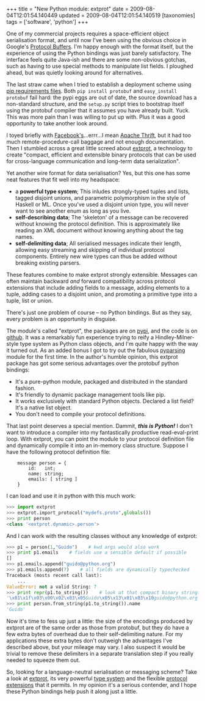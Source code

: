 +++
title = "New Python module: extprot"
date = 2009-08-04T12:01:54.140449
updated = 2009-08-04T12:01:54.140519
[taxonomies]
tags = ['software', 'python']
+++


One of my commercial projects requires a space-efficient object serialisation format, and until now I've been using the obvious choice in Google's [Protocol Buffers](http://code.google.com/p/protobuf/).  I'm happy enough with the format itself, but the experience of using the Python bindings was just barely satisfactory.  The interface feels quite Java-ish and there are some non-obvious gotchas, such as having to use special methods to manipulate list fields.  I ploughed ahead, but was quietly looking around for alternatives.

The last straw came when I tried to establish a deployment scheme using [pip requirements files](http://blog.ianbicking.org/2008/12/16/using-pip-requirements/).  Both `pip install protobuf` and `easy_install protobuf` fail hard: the pypi eggs are out of date, the source download has a non-standard structure, and the `setup.py` script tries to bootstrap itself using the protobuf compiler that it assumes you have already built.  Yuck.  This was more pain than I was willing to put up with.  Plus it was a good opportunity to take another look around.

I toyed briefly with [Facebook's](http://developers.facebook.com/thrift/)...errr...I mean [Apache Thrift](http://developers.facebook.com/thrift/), but it had too much remote-procedure-call baggage and not enough documentation.  Then I stumbled across a great little screed about [extprot](http://eigenclass.org/R2/writings/extprot-extensible-protocols-intro), a technology to create "compact, efficient and extensible binary protocols that can be used for cross-language communication and long-term data serialization".<!-- more -->

Yet another wire format for data serialisation?  Yes, but this one has some neat features that fit well into my headspace:


* a **powerful type system**; This inludes strongly-typed tuples and lists, tagged disjoint unions, and parametric polymorphism in the style of Haskell or ML.  Once you've used a disjoint union type, you will never want to see another enum as long as you live.
* **self-describing data**; The 'skeleton' of a message can be recovered without knowing the protocol definition.  This is approximately like reading an XML document without knowing anything about the tag names.
* **self-delimiting data**; All serialised messages indicate their length, allowing easy streaming and skipping of individual protocol components.  Entirely new wire types can thus be added without breaking existing parsers.


These features combine to make extprot strongly extensible. Messages can often maintain backward *and* forward compatibility across protocol extensions that include adding fields to a message, adding elements to a tuple, adding cases to a disjoint union, and promoting a primitive type into
a tuple, list or union.

There's just one problem of course – no Python bindings.  But as they say, every problem is an opportunity in disguise.

The module's called "extprot", the packages are on [pypi](http://pypi.python.org/pypi/extprot/), and the code is on [github](http://github.com/rfk/extprot/tree/master).  It was a remarkably fun experience trying to reify a Hindley-Milner-style type system as Python class objects, and I'm quite happy with the way it turned out.  As an added bonus I got to try out the fabulous [pyparsing](http://pyparsing.wikispaces.com/) module for the first time.  In the author's humble opinion, this extprot package has got some serious advantages over the protobuf python bindings:


* It's a pure-python module, packaged and distributed in the standard fashion.
* It's friendly to dynamic package management tools like pip.
* It works exclusively with standard Python objects.  Declared a list field?  It's a native list object.
* You don't need to compile your protocol definitions.


That last point deserves a special mention.  Dammit, ***this is Python!***  I don't want to introduce a compiler into my fantastically productive read-eval-print loop.  With extprot, you can point the module to your protocol definition file and dynamically compile it into an in-memory class structure.  Suppose I have the following protocol definition file:

```
    message person = {
        id:   int;
        name: string;
        emails: [ string ]
    }
```

I can load and use it in python with this much work:

```python 
>>> import extprot
>>> extprot.import_protocol("mydefs.proto",globals())
>>> print person
<class '<extprot.dynamic>.person'>
```

And I can work with the resulting classes without any knowledge of extprot:

```python 
>>> p1 = person(1,"Guido")    # kwd args would also work
>>> print p1.emails    # fields use a sensible default if possible
[]
>>> p1.emails.append("guido@python.org")
>>> p1.emails.append(7)    # all fields are dynamically typechecked
Traceback (mosts recent call last):
    ...
ValueError: not a valid String: 7
>>> print repr(p1.to_string())    # look at that compact binary string!
'\x01\x1f\x03\x00\x02\x03\x05Guido\x05\x13\x01\x03\x10guido@python.org'
>>> print person.from_string(p1.to_string()).name
'Guido'
```

Now it's time to fess up just a little: the size of the encodings produced by extprot are of the same order as those from protobuf, but they do have a few extra bytes of overhead due to their self-delimiting nature.  For my applications these extra bytes don't outweigh the advantages I've described above, but your mileage may vary.  I also suspect it would be trivial to remove these delimiters in a separate translation step if you really needed to squeeze them out.

So, looking for a language-neutral serialisation or messaging scheme?  Take a look at [extprot](http://eigenclass.org/R2/writings/extprot-extensible-protocols-intro), its very powerful [type system](http://github.com/mfp/extprot/blob/38ef5d4d9c6d206943ef96abf1e36a01f5578176/doc/protocol-definition.md) and the flexible [protocol extensions](http://eigenclass.org/R2/writings/protocol-extension-with-extprot) that it permits.  In my opinion it's a serious contender, and I hope these Python bindings help push it along  just a little.

